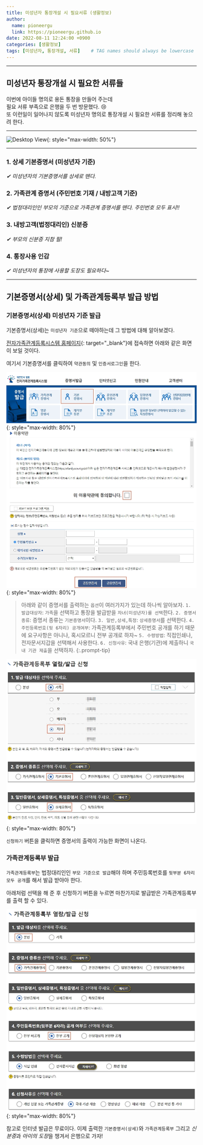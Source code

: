 ```yaml
---
title: 미성년자 통장개설 시 필요서류 (생활정보)
author:
  name: pioneergu
  link: https://pioneergu.github.io
date: 2022-08-11 12:24:00 +0900
categories: [생활정보]
tags: [미성년자, 통장개설, 서류]    # TAG names should always be lowercase
---
```


---
## **미성년자 통장개설 시 필요한 서류들**
이번에 아이들 명의로 용돈 통장을 만들어 주는데  
필요 서류 부족으로 은행을 두 번 방문했다. 😢  
또 이런일이 일어나지 않도록 미성년자 명의로 통장개설 시 필요한 서류를 정리해 놓으려 한다.  

---
![Desktop View](https://dsm01pap007files.storage.live.com/y4mC9rD2Sw4cWUX5uHXx1OCmrb2mGVcqTrsSBEYgydsrf8uIttQVEObK9VoqC6eYTqJCRYWGDx8-jJQc6AjzurpwcfOQ3Wi2iHWwq5P-pzUh1Told1jXC29UA_dJ9bF3_gThnuD-1ZNV3XTGaHGOOQcyngOVF1f0SZGwpj5j1jwVrDf1aSUzN_2Oae7tVQ19F9p?width=660&height=583&cropmode=none){: style="max-width: 50%"}

---

### **1. 상세 기본증명서 (미성년자 기준)**  
*✔ 미성년자의 기본증명서를 상세로 뗀다.*
### **2. 가족관계 증명서 (주민번호 기재 / 내방고객 기준)**  
*✔ 법정대리인인 부모의 기준으로 가족관계 증명서를 뗀다. 주민번호 모두 표시!!*
### **3. 내방고객(법정대리인) 신분증**  
*✔ 부모의 신분증 지참 필!*
### **4. 통장사용 인감**  
*✔ 미성년자의 통장에 사용할 도장도 필요하다~*  
  
---
## 기본증명서(상세) 및 가족관계등록부 발급 방법

### 기본증명서(상세) 미성년자 기준 발급

기본증명서(상세)는 `미성년자 기준`으로 떼야하는데 그 방법에 대해 알아보겠다.

[전자가족관계등록시스템 홈페이지](https://efamily.scourt.go.kr/index.jsp){: target="_blank"}에 접속하면 아래와 같은 화면이 보일 것이다.

여기서 기본증명서를 클릭하여 `약관동의` 및 `인증서로그인`을 한다. 

![기본증명서발급1](/assets/img/posting/생활정보/기본증명서발급1.jpg){: style="max-width: 80%"}
![기본증명서발급2](/assets/img/posting/생활정보/기본증명서발급2.jpg){: style="max-width: 80%"}

> 아래와 같이 증명서를 출력하는 `옵션`이 여러가지가 있는데 하나씩 알아보자.
> `1. 발급대상자`: `가족`을 선택하고 통장을 발급받을 `자녀(미성년자)를 선택`한다.
> `2. 증명서 종류`: 증명서 종류는 `기본증명서`이다.
> `3. 일반,상세,특정`: `상세증명서`를 선택한다.
> `4. 주민등록번호(뒷 6자리) 공개여부`: 가족관계등록부에서 주민번호 공개를 하기 때문에 요구사항은 아니나, 혹시모르니 전부 공개로 하자~
> `5. 수령방법`: 직접인쇄나, 전자문서지갑을 선택해서 사용한다.
> `6. 신청사유`: 국내 은행(기관)에 제출하니 `국내 기관 제출`을 선택하자.
{:.prompt-tip}

![기본증명서발급3](/assets/img/posting/생활정보/기본증명서발급3.jpg){: style="max-width: 80%"}

`신청하기` 버튼을 클릭하면 증명서의 출력이 가능한 화면이 나온다. 

### 가족관계등록부 발급

`가족관계등록부`는 법정대리인인 `부모 기준으로 발급`해야 하며 주민등록번호를 `뒷부분 6자리 모두 공개`를 해서 발급 받야아 한다.

아래처럼 선택을 해 준 후 신청하기 버튼을 누르면 마찬가지로 발급받은 가족관계등록부를 출력 할 수 있다.

![기본증명서발급3](/assets/img/posting/생활정보/기본증명서발급4.jpg){: style="max-width: 80%"}

참고로 인터넷 발급은 무료이다.
이제 출력한 `기본증명서(상세)`와 `가족관계등록부` 그리고 *신분증*과 *아이의 도장*을 챙겨서 은행으로 가자!

